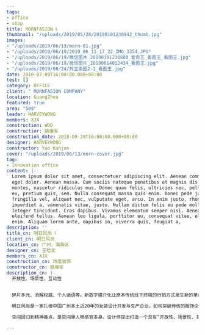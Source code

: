 ```yaml
---
tags:
- office
- shop
title: MORNFASION Ⅰ
thumbnail: "/uploads/2019/05/28/20190101230942_thumb.jpg"
images:
- "/uploads/2019/06/13/morn-01.jpg"
- "/uploads/2019/06/19/2019_06_11_17_22_IMG_3354.JPG"
- "/uploads/2019/06/19/微信图片_20190101230800_爱奇艺_看图王_看图王.jpg"
- "/uploads/2019/06/19/微信图片_20190614012434_看图王.jpg"
- "/uploads/2019/06/24/外立面图2-1_看图王.jpg"
date: 2018-07-09T16:00:00.000+00:00
test: []
category: OFFICE
client: " MORNFASION COMPANY"
location: GuangZhou
featured: true
area: "500"
leader: HARVEYWONG
members: XJX
construction: WDD
constructior: 姚康军
construction_date: 2018-09-29T16:00:00.000+00:00
designer: HARVEYWONG
constructor: Yao Kanjun
cover: "/uploads/2019/06/13/morn-cover.jpg"
tag:
- Innovation office
content: |-
  Lorem ipsum dolor sit amet, consectetuer adipiscing elit. Aenean commodo ligula
  eget dolor. Aenean massa. Cum sociis natoque penatibus et magnis dis parturient
  montes, nascetur ridiculus mus. Donec quam felis, ultricies nec, pellentesque
  eu, pretium quis, sem. Nulla consequat massa quis enim. Donec pede justo,
  fringilla vel, aliquet nec, vulputate eget, arcu. In enim justo, rhoncus ut,
  imperdiet a, venenatis vitae, justo. Nullam dictum felis eu pede mollis pretium.
  Integer tincidunt. Cras dapibus. Vivamus elementum semper nisi. Aenean vulputate
  eleifend tellus. Aenean leo ligula, porttitor eu, consequat vitae, eleifend ac,
  enim. Aliquam lorem ante, dapibus in, viverra quis, feugiat a,
description: ''
title_cn: 明日风尚 Ⅰ
client_cn: 明日风尚
location_cn: 广州，海珠区
designer_cn: 王晗文
members_cn: XJX
construction_cn: 玮度装饰
constructor_cn: 姚康军
description_cn: |-
  开放性、场景性、互动性


  碎片多元、消解权威、个人话语等。新数字媒介化让原本传统线下终端的行销方式发生新的革命潮流。行销状态的改变决定物理空间转变。

  明日风尚是一家扎根中国广州本土近20年的女装设计开发与生产企业。如何突破传统的服饰企业思维，在新办公空间中进行创新设计？

  空间回归到精神基点，是空间里人物感官本身。设计师提出打造一个具有“开放性、场景性、互动性”的新型办公空间，与明日风尚未来发展规划处服饰外生活方式多品类变革发展方向不谋而合。明日风尚委托另奕可能对新的办公空间进行大刀阔斧的设计改造。

---
```

